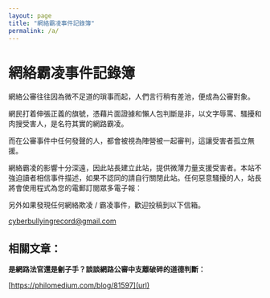 ```yaml
---
layout: page
title: "網絡霸凌事件記錄簿"
permalink: /a/
---
```


# 網絡霸凌事件記錄簿

網絡公審往往因為微不足道的瑣事而起，人們言行稍有差池，便成為公審對象。

網民打着伸張正義的旗號，憑藉片面證據和懶人包判斷是非，以文字辱罵、騷擾和肉搜受害人，是名符其實的網路霸凌。

而在公審事件中任何發聲的人，都會被視為陣營被一起審判，這讓受害者孤立無援。

網絡霸凌的影響十分深遠，因此站長建立此站，提供微薄力量支援受害者。本站不強迫讀者相信事件描述，如果不認同的請自行關閉此站。任何惡意騷擾的人，站長將會使用程式為您的電郵訂閱眾多電子報：

另外如果發現任何網絡欺凌 / 霸凌事件，歡迎投稿到以下信箱。

cyberbullyingrecord@gmail.com

## 相關文章：

**是網路法官還是劊子手？談談網路公審中支離破碎的道德判斷：**

[https://philomedium.com/blog/81597](url)

